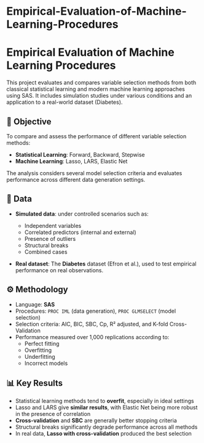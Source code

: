 # Empirical-Evaluation-of-Machine-Learning-Procedures
# Empirical Evaluation of Machine Learning Procedures

This project evaluates and compares variable selection methods from both classical statistical learning and modern machine learning approaches using SAS. It includes simulation studies under various conditions and an application to a real-world dataset (Diabetes).

## 🎯 Objective

To compare and assess the performance of different variable selection methods:
- **Statistical Learning**: Forward, Backward, Stepwise
- **Machine Learning**: Lasso, LARS, Elastic Net

The analysis considers several model selection criteria and evaluates performance across different data generation settings.

## 🧪 Data

- **Simulated data**: under controlled scenarios such as:
  - Independent variables
  - Correlated predictors (internal and external)
  - Presence of outliers
  - Structural breaks
  - Combined cases

- **Real dataset**: The **Diabetes** dataset (Efron et al.), used to test empirical performance on real observations.

## ⚙️ Methodology

- Language: **SAS**
- Procedures: `PROC IML` (data generation), `PROC GLMSELECT` (model selection)
- Selection criteria: AIC, BIC, SBC, Cp, R² adjusted, and K-fold Cross-Validation
- Performance measured over 1,000 replications according to:
  - Perfect fitting
  - Overfitting
  - Underfitting
  - Incorrect models

## 📊 Key Results

- Statistical learning methods tend to **overfit**, especially in ideal settings
- Lasso and LARS give **similar results**, with Elastic Net being more robust in the presence of correlation
- **Cross-validation** and **SBC** are generally better stopping criteria
- Structural breaks significantly degrade performance across all methods
- In real data, **Lasso with cross-validation** produced the best selection





